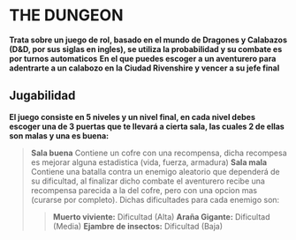 # THE DUNGEON
**Trata sobre un juego de rol, basado en el mundo de Dragones y Calabazos (D&D, por sus siglas en ingles), se utiliza la probabilidad y su combate es por turnos automaticos** 
**En el que puedes escoger a un aventurero para adentrarte a un calabozo en la Ciudad Rivenshire y vencer a su jefe final**
## Jugabilidad
**El juego consiste en 5 niveles y un nivel final, en cada nivel debes escoger una de 3 puertas que te llevará a cierta sala, las cuales 2 de ellas son malas y una es buena:**
> **Sala buena** Contiene un cofre con una recompensa, dicha recompesa es mejorar alguna estadistica (vida, fuerza, armadura)
> **Sala mala** Contiene una batalla contra un enemigo aleatorio que dependerá de su dificultad, al finalizar dicho combate el aventurero recibe una recompensa parecida a la del cofre, pero con una opcion mas (curarse por completo). Dichas dificultades para cada enemigo son:
>> **Muerto viviente:** Dificultad (Alta) 
>> **Araña Gigante:** Dificultad (Media) 
>> **Ejambre de insectos:** Dificultad (Baja) 
